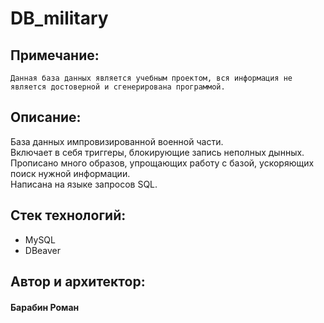 # DB_military

## Примечание:

`Данная база данных является учебным проектом, вся информация не является достоверной и сгенерирована программой.`

## Описание:

База данных импровизированной военной части.  
Включает в себя триггеры, блокирующие запись неполных дынных.  
Прописано много образов, упрощающих работу с базой, ускоряющих поиск нужной информации.  
Написана на языке запросов SQL.

## Стек технологий:
 - MySQL
 - DBeaver

## Автор и архитектор:
#### Барабин Роман